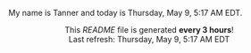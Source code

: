 My name is Tanner and today is Thursday, May 9, 5:17 AM EDT.

<p align="center">This <i>README</i> file is generated <b>every 3 hours</b>!</br>Last refresh: Thursday, May 9, 5:17 AM EDT<br /></p>
